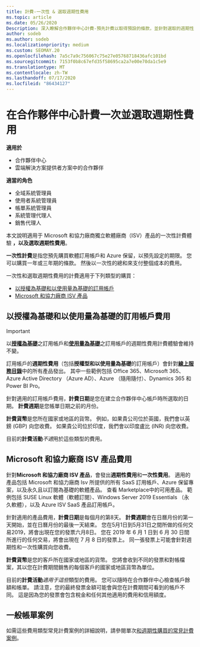 ```yaml
---
title: 計費-一次性 & 選取週期性費用
ms.topic: article
ms.date: 05/26/2020
Description: 深入瞭解合作夥伴中心計費-預先計費以取得預設的條款，並針對選取的週期性費用計費。
author: sodeb
ms.author: sodeb
ms.localizationpriority: medium
ms.custom: SEOMAY.20
ms.openlocfilehash: 7a5c7a9c756067c75e27e05768718436afc101bd
ms.sourcegitcommit: 7153f0b8c67efd35f58695ca2a7e00e70da1c5e9
ms.translationtype: MT
ms.contentlocale: zh-TW
ms.lasthandoff: 07/17/2020
ms.locfileid: "86434127"
---
```

# <a name="billing-for-one-time-and-select-recurring-charges-in-partner-center"></a>在合作夥伴中心計費一次並選取週期性費用

**適用於**
- 合作夥伴中心
- 雲端解決方案提供者方案中的合作夥伴

**適當的角色**
- 全域系統管理員
- 使用者系統管理員
- 帳單系統管理員
- 系統管理代理人
- 銷售代理人

本文說明適用于 Microsoft 和協力廠商獨立軟體廠商（ISV）產品的一次性計費體驗 **，以及選取週期性費用**。 

**一次性計費**是指您預先購買軟體訂用帳戶和 Azure 保留，以預先設定的期限。 您可以購買一年或三年期的條款。 然後以一次性的總和來支付整個成本的費用。

一次性和選取週期性費用的計費適用于下列類型的購買：

- [以授權為基礎和以使用量為基礎的訂用帳戶](#license-based-and-usage-based-subscription-charges)
- [Microsoft 和協力廠商 ISV 產品](#microsoft-and-third-party-isv-product-charges)

## <a name="license-based-and-usage-based-subscription-charges"></a>以授權為基礎和以使用量為基礎的訂用帳戶費用

> [!IMPORTANT]
> 以[**授權為基礎**](license-based-billing.md)之訂用帳戶和[**使用量為基礎**](usage-based-billing.md)之訂用帳戶的週期性費用計費體驗會維持不變。

訂用帳戶的**週期性費用**（包括**授權型和以使用量為基礎**的訂用帳戶）會針對[**線上服務目錄**](https://partner.microsoft.com/commerce/preferredoffers/list)中的所有產品發出。 其中一些範例包括 Office 365、Microsoft 365、Azure Active Directory （Azure AD）、Azure （隨用隨付）、Dynamics 365 和 Power BI Pro。

針對適用的訂用帳戶費用，**計費日期**是您在建立合作夥伴中心帳戶時所選取的日期。 **計費週期**是您帳單日期之前的月份。

**計費貨幣**是您所在國家或地區的貨幣。 例如，如果貴公司位於英國，我們會以英鎊 (GBP) 向您收費。 如果貴公司位於印度，我們會以印度盧比 (INR) 向您收費。

目前的**計費活動***不適*用於這些類型的費用。

## <a name="microsoft-and-third-party-isv-product-charges"></a>Microsoft 和協力廠商 ISV 產品費用

針對**Microsoft 和協力廠商 ISV 產品**，會發出**週期性費用**和**一次性費用**。 適用的產品包括 Microsoft 和協力廠商 Isv 所提供的所有 SaaS 訂用帳戶、Azure 保留專案，以及永久且以訂閱為基礎的軟體產品。 查看 Marketplace中的可用產品。 範例包括 SUSE Linux 軟體（軟體訂閱）、Windows Server 2019 Essentials （永久軟體），以及 Azure ISV SaaS 產品訂用帳戶。

針對適用的產品費用，**計費日期**是每個月的第8天。 **計費週期**會在日曆月份的第一天開始，並在日曆月份的最後一天結束。 您在5月1日到5月31日之間所做的任何交易2019，將會出現在您的發票六月8日。 您在 2019 年 6 月 1 日到 6 月 30 日間所進行的任何交易，將會出現在 7 月 8 日的發票上。 同一張發票上可能會針對週期性和一次性購買向您收費。

**計費貨幣**是您的客戶所在國家或地區的貨幣。 您將會收到不同的發票和對帳檔案，其以您在計費期間銷售的每個客戶的國家或地區貨幣為單位。

目前的**計費活動***適用于這些*類型的費用。 您可以隨時在合作夥伴中心檢查帳戶餘額和帳單。 請注意，您的最終發票金額可能會與您在計費期間可看到的帳戶不同。 這是因為您的發票會包含稅金和任何其他適用的費用和信用額度。

## <a name="common-billing-scenarios"></a>一般帳單案例

如需這些費用類型常見計費案例的詳細說明，請參閱單次[和週期性購買的常見計費案例](common-billing-scenarios-onetime-recurring.md)。
